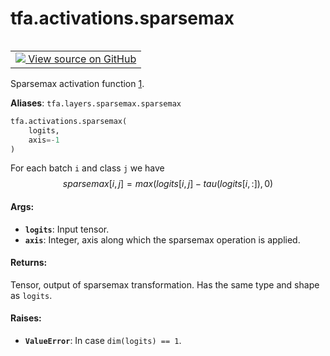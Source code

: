 <div itemscope itemtype="http://developers.google.com/ReferenceObject">
<meta itemprop="name" content="tfa.activations.sparsemax" />
<meta itemprop="path" content="Stable" />
</div>

# tfa.activations.sparsemax

<!-- Insert buttons and diff -->

<table class="tfo-notebook-buttons tfo-api" align="left">

<td>
  <a target="_blank" href="https://github.com/tensorflow/addons/tree/r0.7/tensorflow_addons/activations/sparsemax.py#L23-L68">
    <img src="https://www.tensorflow.org/images/GitHub-Mark-32px.png" />
    View source on GitHub
  </a>
</td></table>



<!-- Equality marker -->
Sparsemax activation function [1].

**Aliases**: `tfa.layers.sparsemax.sparsemax`

``` python
tfa.activations.sparsemax(
    logits,
    axis=-1
)
```



<!-- Placeholder for "Used in" -->

For each batch `i` and class `j` we have
  $$sparsemax[i, j] = max(logits[i, j] - tau(logits[i, :]), 0)$$

[1]: https://arxiv.org/abs/1602.02068

#### Args:


* <b>`logits`</b>: Input tensor.
* <b>`axis`</b>: Integer, axis along which the sparsemax operation is applied.

#### Returns:

Tensor, output of sparsemax transformation. Has the same type and
shape as `logits`.


#### Raises:


* <b>`ValueError`</b>: In case `dim(logits) == 1`.

